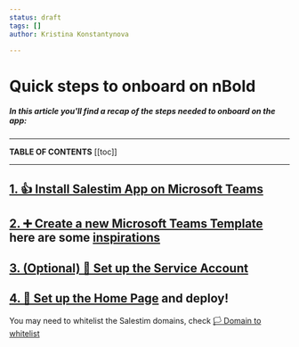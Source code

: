 ```yaml
---
status: draft
tags: []
author: Kristina Konstantynova

---
```

# Quick steps to onboard on nBold

##### In this article you'll find a recap of the steps needed to onboard on the app:

---

**TABLE OF CONTENTS**
[[toc]]

---

## [1. 👍 Install Salestim App on Microsoft Teams](https://docs.nbold.co/quickstart/install-app-on-microsoft-teams.html)

## [2. ➕ Create a new Microsoft Teams Template](https://help.salestim.com/en/articles/3387488-create-a-new-microsoft-teams-template) here are some [inspirations](https://help.salestim.com/en/collections/2021774-build-your-microsoft-teams-templates#template-examples)

## [3. (Optional) 🤖 Set up the Service Account](https://docs.nbold.co/quickstart/set-up-or-change-the-service-account.html)

## [4. 🏡 Set up the Home Page](https://docs.nbold.co/quickstart/set-up-the-home-page.html) and deploy!

You may need to whitelist the Salestim domains, check [🏳 Domain to whitelist](https://help.salestim.com/en/articles/3519991-domain-to-whitelist)